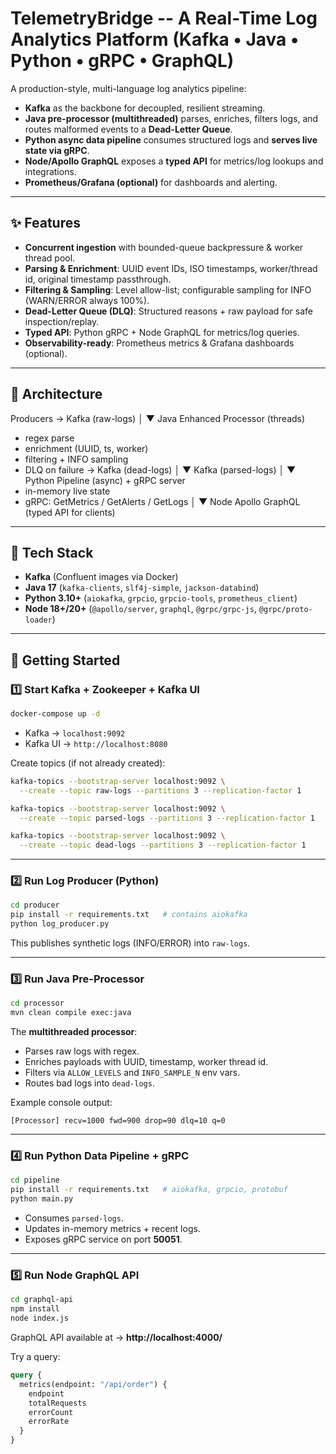 # TelemetryBridge -- A Real-Time Log Analytics Platform (Kafka • Java • Python • gRPC • GraphQL)

A production-style, multi-language log analytics pipeline:

- **Kafka** as the backbone for decoupled, resilient streaming.
- **Java pre-processor (multithreaded)** parses, enriches, filters logs, and routes malformed events to a **Dead-Letter Queue**.
- **Python async data pipeline** consumes structured logs and **serves live state via gRPC**.
- **Node/Apollo GraphQL** exposes a **typed API** for metrics/log lookups and integrations.
- **Prometheus/Grafana (optional)** for dashboards and alerting.

---

## ✨ Features

- **Concurrent ingestion** with bounded-queue backpressure & worker thread pool.
- **Parsing & Enrichment**: UUID event IDs, ISO timestamps, worker/thread id, original timestamp passthrough.
- **Filtering & Sampling**: Level allow-list; configurable sampling for INFO (WARN/ERROR always 100%).
- **Dead-Letter Queue (DLQ)**: Structured reasons + raw payload for safe inspection/replay.
- **Typed API**: Python gRPC + Node GraphQL for metrics/log queries.
- **Observability-ready**: Prometheus metrics & Grafana dashboards (optional).

---

## 🧱 Architecture
Producers → Kafka (raw-logs)
│
▼
Java Enhanced Processor (threads)
- regex parse
- enrichment (UUID, ts, worker)
- filtering + INFO sampling
- DLQ on failure → Kafka (dead-logs)
│
▼
Kafka (parsed-logs)
│
▼
Python Pipeline (async) + gRPC server
- in-memory live state
- gRPC: GetMetrics / GetAlerts / GetLogs
│
▼
Node Apollo GraphQL (typed API for clients)

---

## 🧰 Tech Stack

- **Kafka** (Confluent images via Docker)
- **Java 17** (`kafka-clients`, `slf4j-simple`, `jackson-databind`)
- **Python 3.10+** (`aiokafka`, `grpcio`, `grpcio-tools`, `prometheus_client`)
- **Node 18+/20+** (`@apollo/server`, `graphql`, `@grpc/grpc-js`, `@grpc/proto-loader`)

---

## 🚦 Getting Started

### 1️⃣ Start Kafka + Zookeeper + Kafka UI
```bash
docker-compose up -d
```
- Kafka → `localhost:9092`  
- Kafka UI → `http://localhost:8080`  

Create topics (if not already created):
```bash
kafka-topics --bootstrap-server localhost:9092 \
  --create --topic raw-logs --partitions 3 --replication-factor 1

kafka-topics --bootstrap-server localhost:9092 \
  --create --topic parsed-logs --partitions 3 --replication-factor 1

kafka-topics --bootstrap-server localhost:9092 \
  --create --topic dead-logs --partitions 3 --replication-factor 1
```

---

### 2️⃣ Run Log Producer (Python)
```bash
cd producer
pip install -r requirements.txt   # contains aiokafka
python log_producer.py
```
This publishes synthetic logs (INFO/ERROR) into `raw-logs`.

---

### 3️⃣ Run Java Pre-Processor
```bash
cd processor
mvn clean compile exec:java
```
The **multithreaded processor**:
- Parses raw logs with regex.
- Enriches payloads with UUID, timestamp, worker thread id.
- Filters via `ALLOW_LEVELS` and `INFO_SAMPLE_N` env vars.
- Routes bad logs into `dead-logs`.

Example console output:
```
[Processor] recv=1000 fwd=900 drop=90 dlq=10 q=0
```

---

### 4️⃣ Run Python Data Pipeline + gRPC
```bash
cd pipeline
pip install -r requirements.txt   # aiokafka, grpcio, protobuf
python main.py
```
- Consumes `parsed-logs`.  
- Updates in-memory metrics + recent logs.  
- Exposes gRPC service on port **50051**.  

---

### 5️⃣ Run Node GraphQL API
```bash
cd graphql-api
npm install
node index.js
```
GraphQL API available at → **http://localhost:4000/**  

Try a query:
```graphql
query {
  metrics(endpoint: "/api/order") {
    endpoint
    totalRequests
    errorCount
    errorRate
  }
}
```

